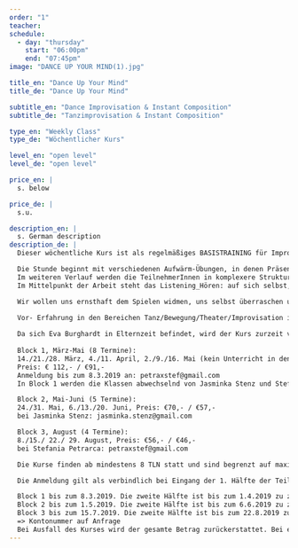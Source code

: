 ```yaml
---
order: "1"
teacher: 
schedule:
  - day: "thursday"
    start: "06:00pm"
    end: "07:45pm"
image: "DANCE UP YOUR MIND(1).jpg"

title_en: "Dance Up Your Mind"
title_de: "Dance Up Your Mind"

subtitle_en: "Dance Improvisation & Instant Composition"
subtitle_de: "Tanzimprovisation & Instant Composition"

type_en: "Weekly Class"
type_de: "Wöchentlicher Kurs"

level_en: "open level"
level_de: "open level"

price_en: |
  s. below  

price_de: |
  s.u.

description_en: |
  s. German description  
description_de: |
  Dieser wöchentliche Kurs ist als regelmäßiges BASISTRAINING für Improvisation und Instant Composition in einer festen Gruppe gedacht.  

  Die Stunde beginnt mit verschiedenen Aufwärm-Übungen, in denen Präsenz und Körperwahrnehmung geschult wird und sich die Aufmerksamkeit auf das JETZT fokussiert. Schwerkraft, Raum, Dynamik und Zeit werden erforscht, die Verbindung von Atem, Stimme und Bewegung erkundet. Improvisation wird im ersten Schritt dazu dienen, die eigenen Bewegungsmöglichkeiten zu erweitern und sich von vorgeschriebenen Formen zu lösen.  
  Im weiteren Verlauf werden die TeilnehmerInnen in komplexere Strukturen der Solo- und Gruppenimprovisation eingeführt.
  Im Mittelpunkt der Arbeit steht das Listening_Hören: auf sich selbst, auf die Gruppe, auf den Raum, auf die uns umgebenen Geräusche, auf das, was IST. Dieses HÖREN dient als Inspiration und lässt uns Impulse aufgreifen, darauf reagieren und den Moment bewusst gestalten. Aus Improvisationen entstehen Kompositionen aus dem Moment heraus, allein und in der Interaktion mit einem Partner oder der Gruppe.  

  Wir wollen uns ernsthaft dem Spielen widmen, uns selbst überraschen und die Balance zwischen Freiheit und Festlegung erforschen…

  Vor- Erfahrung in den Bereichen Tanz/Bewegung/Theater/Improvisation ist erwünscht, aber nicht zwingend notwendig!  
  
  Da sich Eva Burghardt in Elternzeit befindet, wird der Kurs zurzeit von Jasminka Stenz und Stefania Petrarca vertreten.  
  
  Block 1, März-Mai (8 Termine):  
  14./21./28. März, 4./11. April, 2./9./16. Mai (kein Unterricht in den Osterferien)  
  Preis: € 112,- / €91,-  
  Anmeldung bis zum 8.3.2019 an: petraxstef@gmail.com  
  In Block 1 werden die Klassen abwechselnd von Jasminka Stenz und Stefania Petrarca geleitet, beginnend mit Jasminka am 14.03.2019.  

  Block 2, Mai-Juni (5 Termine):   
  24./31. Mai, 6./13./20. Juni, Preis: €70,- / €57,-    
  bei Jasminka Stenz: jasminka.stenz@gmail.com  

  Block 3, August (4 Termine):   
  8./15./ 22./ 29. August, Preis: €56,- / €46,-   
  bei Stefania Petrarca: petraxstef@gmail.com  

  Die Kurse finden ab mindestens 8 TLN statt und sind begrenzt auf maximal 16 TLN.  

  Die Anmeldung gilt als verbindlich bei Eingang der 1. Hälfte der Teilnehmergebühr für:  

  Block 1 bis zum 8.3.2019. Die zweite Hälfte ist bis zum 1.4.2019 zu zahlen.  
  Block 2 bis zum 1.5.2019. Die zweite Hälfte ist bis zum 6.6.2019 zu zahlen.  
  Block 3 bis zum 15.7.2019. Die zweite Hälfte ist bis zum 22.8.2019 zu zahlen.   
  => Kontonummer auf Anfrage  
  Bei Ausfall des Kurses wird der gesamte Betrag zurückerstattet. Bei einem Rücktritt werden 50% der Teilnehmergebühr beibehalten, außer es wird eine Ersatzperson gefunden. Für eventuelle Verletzungen haftet jede_r Teilnehmer_in selbst.
---
```

